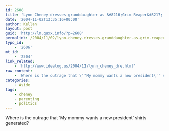 ```yaml
---
id: 2608
title: 'Lynn Cheney dresses granddaughter as &#8216;Grim Reaper&#8217; for campaign stunt'
date: '2004-11-02T13:35:16+00:00'
author: Kellan
layout: post
guid: 'http://lm.quxx.info/?p=2608'
permalink: /2004/11/02/lynn-cheney-dresses-granddaughter-as-grim-reaper-for-campaign-stunt/
typo_id:
    - '2606'
mt_id:
    - '2504'
link_related:
    - 'http://www.idealog.us/2004/11/lynn_cheney_dre.html'
raw_content:
    - 'Where is the outrage that \''My mommy wants a new president\'' shirts generated?'
categories:
    - Aside
tags:
    - cheney
    - parenting
    - politics
---
```


Where is the outrage that ‘My mommy wants a new president’ shirts generated?